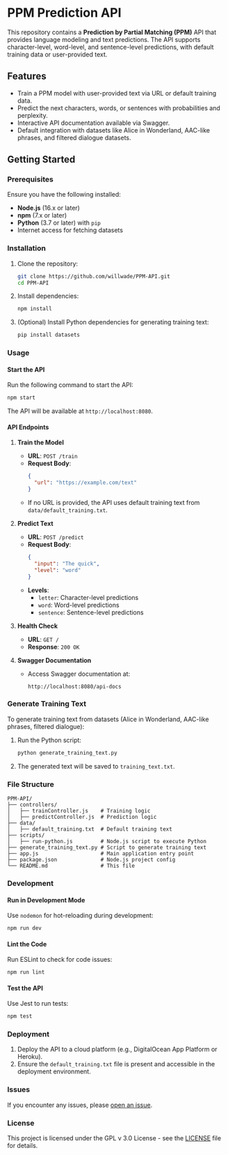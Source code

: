 
# PPM Prediction API

This repository contains a **Prediction by Partial Matching (PPM)** API that provides language modeling and text predictions. The API supports character-level, word-level, and sentence-level predictions, with default training data or user-provided text.

## Features

- Train a PPM model with user-provided text via URL or default training data.
- Predict the next characters, words, or sentences with probabilities and perplexity.
- Interactive API documentation available via Swagger.
- Default integration with datasets like Alice in Wonderland, AAC-like phrases, and filtered dialogue datasets.

## Getting Started

### Prerequisites

Ensure you have the following installed:

- **Node.js** (16.x or later)
- **npm** (7.x or later)
- **Python** (3.7 or later) with `pip`
- Internet access for fetching datasets

### Installation

1. Clone the repository:
   ```bash
   git clone https://github.com/willwade/PPM-API.git
   cd PPM-API
   ```

2. Install dependencies:
   ```bash
   npm install
   ```

3. (Optional) Install Python dependencies for generating training text:
   ```bash
   pip install datasets
   ```

### Usage

#### Start the API
Run the following command to start the API:
```bash
npm start
```

The API will be available at `http://localhost:8080`.

#### API Endpoints

1. **Train the Model**
   - **URL**: `POST /train`
   - **Request Body**:
     ```json
     {
       "url": "https://example.com/text"
     }
     ```
   - If no URL is provided, the API uses default training text from `data/default_training.txt`.

2. **Predict Text**
   - **URL**: `POST /predict`
   - **Request Body**:
     ```json
     {
       "input": "The quick",
       "level": "word"
     }
     ```
   - **Levels**:
     - `letter`: Character-level predictions
     - `word`: Word-level predictions
     - `sentence`: Sentence-level predictions

3. **Health Check**
   - **URL**: `GET /`
   - **Response**: `200 OK`

4. **Swagger Documentation**
   - Access Swagger documentation at:
     ```
     http://localhost:8080/api-docs
     ```

### Generate Training Text

To generate training text from datasets (Alice in Wonderland, AAC-like phrases, filtered dialogue):

1. Run the Python script:
   ```bash
   python generate_training_text.py
   ```
2. The generated text will be saved to `training_text.txt`.

### File Structure

```
PPM-API/
├── controllers/
│   ├── trainController.js    # Training logic
│   ├── predictController.js  # Prediction logic
├── data/
│   ├── default_training.txt  # Default training text
├── scripts/
│   ├── run-python.js         # Node.js script to execute Python
├── generate_training_text.py # Script to generate training text
├── app.js                    # Main application entry point
├── package.json              # Node.js project config
└── README.md                 # This file
```

### Development

#### Run in Development Mode
Use `nodemon` for hot-reloading during development:
```bash
npm run dev
```

#### Lint the Code
Run ESLint to check for code issues:
```bash
npm run lint
```

#### Test the API
Use Jest to run tests:
```bash
npm test
```

### Deployment

1. Deploy the API to a cloud platform (e.g., DigitalOcean App Platform or Heroku).
2. Ensure the `default_training.txt` file is present and accessible in the deployment environment.

### Issues

If you encounter any issues, please [open an issue](https://github.com/willwade/PPM-API/issues).

### License

This project is licensed under the GPL v 3.0 License - see the [LICENSE](LICENSE) file for details.

